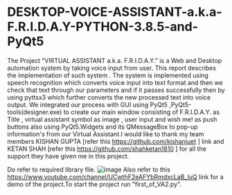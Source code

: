 # DESKTOP-VOICE-ASSISTANT-a.k.a-F.R.I.D.A.Y-PYTHON-3.8.5-and-PyQt5
The Project “VIRTUAL ASSISTANT a.k.a. F.R.I.D.A.Y.” is a Web and Desktop automation system by taking voice input from user. This report describes the implementation of such system . The system is implemented using speech recognition which converts voice input into text format and then we check that text through our parameters and if it passes successfully then by using pyttsx3 which further converts the new processed text into voice output.  We integrated our process with GUI using PyQt5 ,PyQt5-tools(designer.exe) to create  our main window consisting of  F.R.I.D.A.Y. as Title , virtual assistant symbol as image , user input and wish me! as push buttons also using PyQt5.Widgets and its QMessageBox  to pop-up information's from our Virtual Assistant.I would like to thank my team members KISHAN GUPTA [refer this https://github.com/kishanjuet ] link and KETAN SHAH [refer this https://github.com/shahketan1810 ] for all the support they have given me in this project.  


Do refer to required library file.
![image](https://user-images.githubusercontent.com/72186915/113398898-f47e8880-93bc-11eb-95dd-6457e9f53c0b.png)
Also refer to this https://www.youtube.com/channel/UCwthF2eAFYbRmdxcLaB_luQ link for a demo of the project.To start the project run "first_of_VA2.py".
